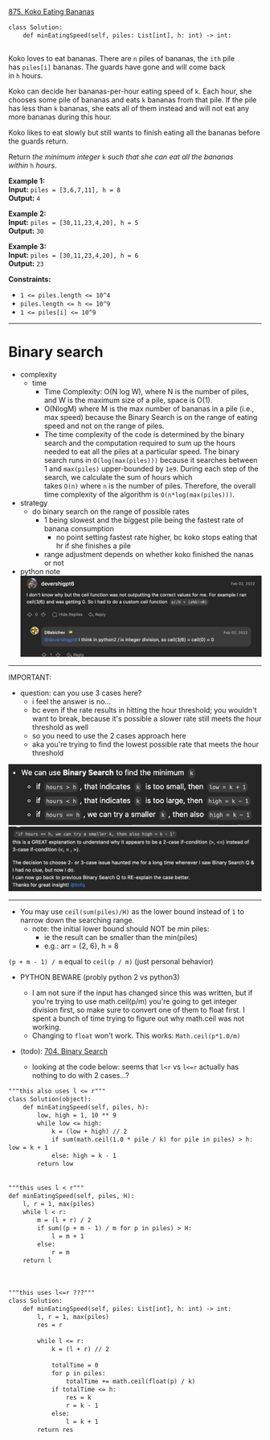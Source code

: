 [875. Koko Eating Bananas](https://leetcode.com/problems/koko-eating-bananas/)

```
class Solution:
    def minEatingSpeed(self, piles: List[int], h: int) -> int:
        
```

Koko loves to eat bananas. There are `n` piles of bananas, the `ith` pile has `piles[i]` bananas. The guards have gone and will come back in `h` hours.

Koko can decide her bananas-per-hour eating speed of `k`. Each hour, she chooses some pile of bananas and eats `k` bananas from that pile. If the pile has less than `k` bananas, she eats all of them instead and will not eat any more bananas during this hour.

Koko likes to eat slowly but still wants to finish eating all the bananas before the guards return.

Return _the minimum integer_ `k` _such that she can eat all the bananas within_ `h` _hours_.

**Example 1:**  
**Input:** `piles = [3,6,7,11], h = 8`  
**Output:** `4`  

**Example 2:**  
**Input:** `piles = [30,11,23,4,20], h = 5`  
**Output:** `30`  

**Example 3:**  
**Input:** `piles = [30,11,23,4,20], h = 6`  
**Output:** `23`  

**Constraints:**
- `1 <= piles.length <= 10^4`
- `piles.length <= h <= 10^9`
- `1 <= piles[i] <= 10^9`

---



# Binary search


- complexity
	- time
		- Time Complexity: O(N log W), where N is the number of piles, and W is the maximum size of a pile, space is O(1).
		- O(NlogM) where M is the max number of bananas in a pile (i.e., max speed) because the Binary Search is on the range of eating speed and not on the range of piles.
		- The time complexity of the code is determined by the binary search and the computation required to sum up the hours needed to eat all the piles at a particular speed. The binary search runs in `O(log(max(piles)))` because it searches between 1 and `max(piles)` upper-bounded by `1e9`. During each step of the search, we calculate the sum of hours which takes `O(n)` where `n` is the number of piles. Therefore, the overall time complexity of the algorithm is `O(n*log(max(piles)))`.
- strategy
	- do binary search on the range of possible rates
		- 1 being slowest and the biggest pile being the fastest rate of banana consumption
			- no point setting fastest rate higher, bc koko stops eating that hr if she finishes a pile
		- range adjustment depends on whether koko finished the nanas or not
- python note
![](../!assets/attachments/Pasted%20image%2020240310165603.png)


---

IMPORTANT:

- question: can you use 3 cases here?
	- i feel the answer is no...
	- bc even if the rate results in hitting the hour threshold; you wouldn't want to break, because it's possible a slower rate still meets the hour threshold as well
	- so you need to use the 2 cases approach here
	- aka you're trying to find the lowest possible rate that meets the hour threshold


![](../!assets/attachments/Pasted%20image%2020240310171246.png)
![](../!assets/attachments/Pasted%20image%2020240310171230.png)

---


- You may use `ceil(sum(piles)/H)` as the lower bound instead of `1` to narrow down the searching range.
	- note: the initial lower bound should NOT be min piles:
		- ie the result can be smaller than the min(piles)
		- e.g.: arr = {2, 6}, h = 8



`(p + m - 1) / m` equal to `ceil(p / m)` (just personal behavior)


- PYTHON BEWARE (probly python 2 vs python3)
	- I am not sure if the input has changed since this was written, but if you're trying to use math.ceil(p/m) you're going to get integer division first, so make sure to convert one of them to float first. I spent a bunch of time trying to figure out why math.ceil was not working.
	- Changing to `float` won't work. This works: `Math.ceil(p*1.0/m)`




- (todo): [704. Binary Search](704.%20Binary%20Search.md)
	- looking at the code below: seems that `l<r` vs `l<=r` actually has nothing to do with 2 cases...?


```
"""this also uses l <= r"""
class Solution(object):
    def minEatingSpeed(self, piles, h):
        low, high = 1, 10 ** 9
        while low <= high:
            k = (low + high) // 2
            if sum(math.ceil(1.0 * pile / k) for pile in piles) > h: low = k + 1
            else: high = k - 1
        return low
    
    
"""this uses l < r"""
def minEatingSpeed(self, piles, H):
	l, r = 1, max(piles)
	while l < r:
		m = (l + r) / 2
		if sum((p + m - 1) / m for p in piles) > H:
			l = m + 1
		else:
			r = m
	return l



"""this uses l<=r ???"""
class Solution:
    def minEatingSpeed(self, piles: List[int], h: int) -> int:
        l, r = 1, max(piles)
        res = r

        while l <= r:
            k = (l + r) // 2

            totalTime = 0
            for p in piles:
                totalTime += math.ceil(float(p) / k)
            if totalTime <= h:
                res = k
                r = k - 1
            else:
                l = k + 1
        return res

```

